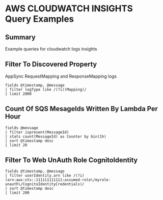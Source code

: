 # AWS CLOUDWATCH INSIGHTS Query Examples

## Summary

Example queries for cloudwatch logs insights

## Filter To Discovered Property

AppSync RequestMapping and ResponseMapping logs

```
fields @timestamp, @message
| filter logType like /(?i)(Mapping)/
| limit 2000
```

## Count Of SQS MesageIds Written By Lambda Per Hour

```
fields @message
| filter ispresent(MessageId)
| stats count(MessageId) as Counter by bin(1h)
| sort @timestamp desc
| limit 20
```

## Filter To Web UnAuth Role CognitoIdentity

```
fields @timestamp, @message
| filter userIdentity.arn like /(?i)(arn:aws:sts::111111111111:assumed-role\/myrole-unauth\/CognitoIdentityCredentials)/
| sort @timestamp desc
| limit 200
```
